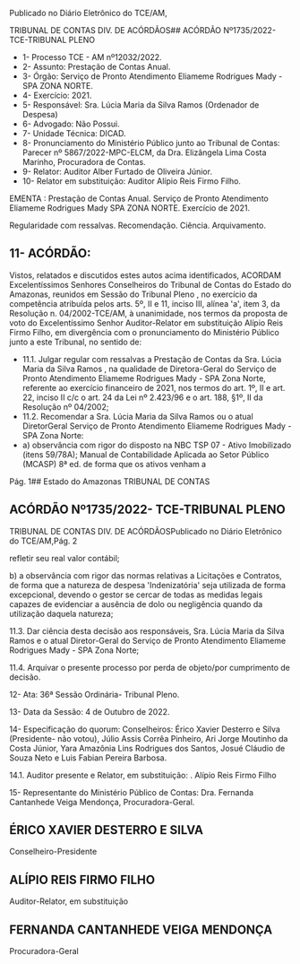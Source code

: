 Publicado  no  Diário  Eletrônico do TCE/AM,

TRIBUNAL DE CONTAS DIV. DE ACÓRDÃOS## ACÓRDÃO Nº1735/2022- TCE-TRIBUNAL PLENO

- 1- Processo TCE - AM nº12032/2022.
- 2- Assunto: Prestação de Contas Anual.
- 3- Órgão: Serviço  de  Pronto  Atendimento  Eliameme  Rodrigues  Mady  -  SPA  ZONA NORTE.
- 4- Exercício: 2021.
- 5- Responsável: Sra. Lúcia Maria da Silva Ramos (Ordenador de Despesa)
- 6- Advogado: Não Possui.
- 7- Unidade Técnica: DICAD.
- 8- Pronunciamento  do  Ministério  Público  junto  ao  Tribunal  de  Contas: Parecer  nº 5867/2022-MPC-ELCM,  da  Dra.  Elizângela  Lima  Costa  Marinho,  Procuradora  de Contas.
- 9- Relator: Auditor Alber Furtado de Oliveira Júnior.
- 10- Relator em substituição: Auditor Alípio Reis Firmo Filho.

EMENTA :  Prestação  de  Contas  Anual.  Serviço  de Pronto  Atendimento  Eliameme  Rodrigues  Mady  SPA ZONA NORTE. Exercício de 2021.

Regularidade com ressalvas. Recomendação. Ciência. Arquivamento.

## 11-  ACÓRDÃO:

Vistos,  relatados  e  discutidos  estes  autos  acima  identificados, ACORDAM Excelentíssimos Senhores Conselheiros do Tribunal de Contas do Estado do Amazonas, reunidos em Sessão do Tribunal Pleno , no exercício da competência atribuída pelos arts. 5º, II e 11, inciso III, alínea 'a', item 3, da Resolução n. 04/2002-TCE/AM, à unanimidade, nos termos da proposta de voto do Excelentíssimo Senhor Auditor-Relator em substituição Alípio Reis Firmo Filho, em divergência com o pronunciamento do Ministério Público junto a este Tribunal, no sentido de:

- 11.1. Julgar regular com ressalvas a  Prestação de Contas da Sra. Lúcia Maria da Silva Ramos ,  na qualidade de Diretora-Geral do Serviço de Pronto  Atendimento  Eliameme  Rodrigues  Mady  -  SPA  Zona  Norte, referente ao exercício financeiro de 2021, nos termos do art. 1º, II e art. 22,  inciso  II  c/c  o  art.  24  da  Lei  nº  2.423/96  e  o  art.  188,  §1º,  II  da Resolução nº 04/2002;
- 11.2. Recomendar a Sra.  Lúcia  Maria  da  Silva  Ramos ou  o  atual  DiretorGeral Serviço de Pronto Atendimento Eliameme Rodrigues Mady - SPA Zona Norte:
- a) observância  com  rigor  do  disposto  na  NBC  TSP  07  -  Ativo Imobilizado (itens 59/78A); Manual de Contabilidade Aplicada ao Setor Público (MCASP) 8ª ed. de forma que os ativos venham a

Pág. 1## Estado do Amazonas TRIBUNAL DE CONTAS

## ACÓRDÃO Nº1735/2022- TCE-TRIBUNAL PLENO

TRIBUNAL DE CONTAS DIV. DE ACÓRDÃOSPublicado  no  Diário  Eletrônico do TCE/AM,Pág. 2

refletir seu real valor contábil;

b) a  observância  com  rigor  das  normas  relativas  a  Licitações  e Contratos,  de  forma  que  a  natureza  de  despesa  'Indenizatória' seja utilizada de forma excepcional, devendo o gestor se cercar de todas as medidas legais capazes de evidenciar a ausência de dolo ou negligência quando da utilização daquela natureza;

11.3. Dar  ciência desta  decisão  aos  responsáveis, Sra.  Lúcia  Maria  da Silva Ramos e o atual Diretor-Geral do Serviço de Pronto Atendimento Eliameme Rodrigues Mady - SPA Zona Norte;

11.4. Arquivar o presente processo por perda de objeto/por cumprimento de decisão.

12-  Ata: 36ª Sessão Ordinária- Tribunal Pleno.

13-  Data da Sessão: 4 de Outubro de 2022.

14-  Especificação do quorum: Conselheiros: Érico Xavier Desterro e Silva (Presidente- não  votou),  Júlio  Assis  Corrêa  Pinheiro,  Ari  Jorge  Moutinho  da  Costa  Júnior,  Yara Amazônia  Lins  Rodrigues  dos  Santos,  Josué  Cláudio  de  Souza  Neto  e  Luis  Fabian Pereira Barbosa.

14.1. Auditor presente e Relator, em substituição: . Alípio Reis Firmo Filho

15-  Representante do Ministério Público de Contas: Dra. Fernanda Cantanhede Veiga Mendonça, Procuradora-Geral.

## ÉRICO XAVIER DESTERRO E SILVA

Conselheiro-Presidente

## ALÍPIO REIS FIRMO FILHO

Auditor-Relator, em substituição

## FERNANDA CANTANHEDE VEIGA MENDONÇA

Procuradora-Geral